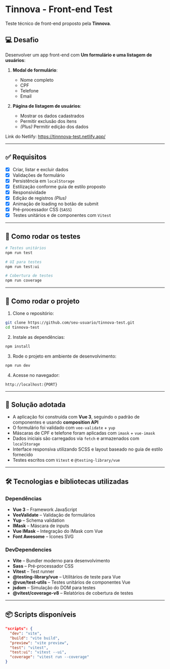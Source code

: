 # Tinnova - Front-end Test

Teste técnico de front-end proposto pela **Tinnova**.

## 💻 Desafio

Desenvolver um app front-end com **Um formulário e uma listagem de usuários**:

1. **Modal de formulário**:

   * Nome completo
   * CPF
   * Telefone
   * Email

2. **Página de listagem de usuários**:

   * Mostrar os dados cadastrados
   * Permitir exclusão dos itens
   * *(Plus)* Permitir edição dos dados

Link do Netlify: https://tinnnova-test.netlify.app/

---

## ✅ Requisitos

* [x] Criar, listar e excluir dados
* [x] Validações de formulário
* [x] Persistência em `localStorage`
* [x] Estilização conforme guia de estilo proposto
* [x] Responsividade
* [x] Edição de registros *(Plus)*
* [x] Animação de loading no botão de submit
* [x] Pré-processador CSS (`SASS`)
* [x] Testes unitários e de componentes com `Vitest`

---

## 🧪 Como rodar os testes

```bash
# Testes unitários
npm run test

# UI para testes
npm run test:ui

# Cobertura de testes
npm run coverage
```

---

## 🚀 Como rodar o projeto

1. Clone o repositório:

```bash
git clone https://github.com/seu-usuario/tinnova-test.git
cd tinnova-test
```

2. Instale as dependências:

```bash
npm install
```

3. Rode o projeto em ambiente de desenvolvimento:

```bash
npm run dev
```

4. Acesse no navegador:

```
http://localhost:{PORT}
```

---

## 🧐 Solução adotada

* A aplicação foi construída com **Vue 3**, seguindo o padrão de componentes e usando **composition API**
* O formulário foi validado com `vee-validate` + `yup`
* Máscaras de CPF e telefone foram aplicadas com `imask` + `vue-imask`
* Dados iniciais são carregados via `fetch` e armazenados com `localStorage`
* Interface responsiva utilizando SCSS e layout baseado no guia de estilo fornecido
* Testes escritos com `Vitest` e `@testing-library/vue`

---

## 🛠️ Tecnologias e bibliotecas utilizadas

### Dependências

* **Vue 3** – Framework JavaScript
* **VeeValidate** – Validação de formulários
* **Yup** – Schema validation
* **IMask** – Máscara de inputs
* **Vue IMask** – Integração do IMask com Vue
* **Font Awesome** – Ícones SVG

### DevDependencies

* **Vite** – Bundler moderno para desenvolvimento
* **Sass** – Pré-processador CSS
* **Vitest** – Test runner
* **@testing-library/vue** – Utilitários de teste para Vue
* **@vue/test-utils** – Testes unitários de componentes Vue
* **jsdom** – Simulação do DOM para testes
* **@vitest/coverage-v8** – Relatórios de cobertura de testes

---

## 📦 Scripts disponíveis

```json
"scripts": {
  "dev": "vite",
  "build": "vite build",
  "preview": "vite preview",
  "test": "vitest",
  "test:ui": "vitest --ui",
  "coverage": "vitest run --coverage"
}
```
